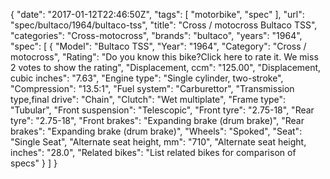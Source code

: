 {
    "date": "2017-01-12T22:46:50Z",
    "tags": [
        "motorbike",
        "spec"
    ],
    "url": "spec\/bultaco\/1964\/bultaco-tss",
    "title": "Cross \/ motocross Bultaco TSS",
    "categories": "Cross-motocross",
    "brands": "bultaco",
    "years": "1964",
    "spec": [
        {
            "Model": "Bultaco TSS",
            "Year": "1964",
            "Category": "Cross \/ motocross",
            "Rating": "Do you know this bike?Click here to rate it. We miss 2 votes to show the rating",
            "Displacement, ccm": "125.00",
            "Displacement, cubic inches": "7.63",
            "Engine type": "Single cylinder, two-stroke",
            "Compression": "13.5:1",
            "Fuel system": "Carburettor",
            "Transmission type,final drive": "Chain",
            "Clutch": "Wet multiplate",
            "Frame type": "Tubular",
            "Front suspension": "Telescopic",
            "Front tyre": "2.75-18",
            "Rear tyre": "2.75-18",
            "Front brakes": "Expanding brake (drum brake)",
            "Rear brakes": "Expanding brake (drum brake)",
            "Wheels": "Spoked",
            "Seat": "Single Seat",
            "Alternate seat height, mm": "710",
            "Alternate seat height, inches": "28.0",
            "Related bikes": "List related bikes for comparison of specs"
        }
    ]
}